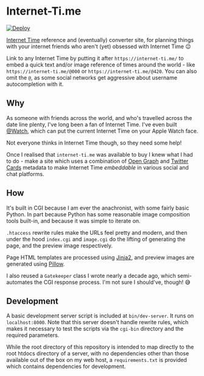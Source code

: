 # Internet-Ti.me

[![Deploy](https://github.com/ticky/internet-ti.me/actions/workflows/main.yml/badge.svg)](https://github.com/ticky/internet-ti.me/actions/workflows/main.yml)

[Internet Time](https://en.wikipedia.org/wiki/Swatch_Internet_Time) reference and (eventually) converter site, for planning things with your internet friends who aren't (yet) obsessed with Internet Time 😉

Link to any Internet Time by putting it after `https://internet-ti.me/` to embed a quick text and/or image reference of times around the world - like `https://internet-ti.me/@000` or `https://internet-ti.me/@420`. You can also omit the `@`, as some social networks get aggressive about username autocompletion with it.

## Why

As someone with friends across the world, and who's travelled across the date line plenty, I've long been a fan of Internet Time. I've even built [@Watch](https://at-watch.jessicastokes.net), which can put the current Internet Time on your Apple Watch face.

Not everyone thinks in Internet Time though, so they need some help!

Once I realised that `internet-ti.me` was available to buy I knew what I had to do - make a site which uses a combination of [Open Graph](https://ogp.me) and [Twitter Cards](https://developer.twitter.com/en/docs/twitter-for-websites/cards/overview/abouts-cards) metadata to make Internet Time *embeddable* in various social and chat platforms.

## How

It's built in CGI because I am ever the anachronist, with some fairly basic Python. In part because Python has some reasonable image composition tools built-in, and because it was simple to iterate on.

`.htaccess` rewrite rules make the URLs feel pretty and modern, and then under the hood `index.cgi` and `image.cgi` do the lifting of generating the page, and the preview image respectively.

Page HTML templates are processed using [Jinja2](https://jinja2docs.readthedocs.io), and preview images are generated using [Pillow](https://pillow.readthedocs.io/en/stable/).

I also reused a `Gatekeeper` class I wrote nearly a decade ago, which semi-automates the CGI response process. I'm not sure I should've, though! 😅

## Development

A basic development server script is included at `bin/dev-server`. It runs on `localhost:8000`. Note that this server doesn't handle rewrite rules, which makes it necessary to test the scripts via the `cgi-bin` directory and the required parameters.

While the root directory of this repository is intended to map directly to the root htdocs directory of a server, with no dependencies other than those available out of the box on my web host, a `requirements.txt` is provided which contains dependencies for development.
